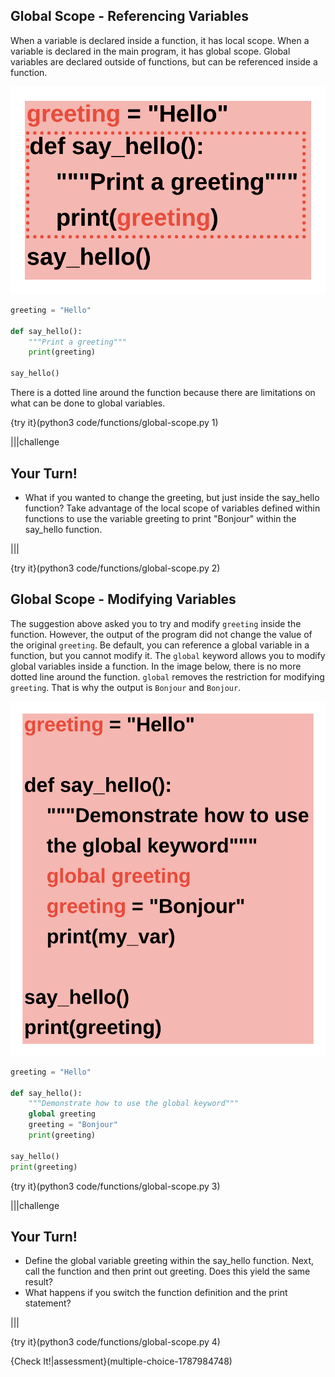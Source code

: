 ## Global Scope - Referencing Variables

When a variable is declared inside a function, it has local scope. When a variable is declared in the main program, it has global scope. Global variables are declared outside of functions, but can be referenced inside a function.

![Global Scope 1](.guides/images/global-scope1.png)

```python
greeting = "Hello"

def say_hello():
    """Print a greeting"""
    print(greeting)

say_hello()
```

There is a dotted line around the function because there are limitations on what can be done to global variables. 

{try it}(python3 code/functions/global-scope.py 1)

|||challenge
## Your Turn!
- What if you wanted to change the greeting, but just inside the say_hello function? Take advantage of the local scope of variables defined within functions to use the variable greeting to print "Bonjour" within the say_hello function.

|||

{try it}(python3 code/functions/global-scope.py 2)


## Global Scope - Modifying Variables

The suggestion above asked you to try and modify `greeting` inside the function. However, the output of the program did not change the value of the original `greeting`. Be default, you can reference a global variable in a function, but you cannot modify it. The `global` keyword allows you to modify global variables inside a function. In the image below, there is no more dotted line around the function. `global` removes the restriction for modifying `greeting`. That is why the output is `Bonjour` and `Bonjour`.

![Global Scope 2](.guides/images/global-scope2.png)

```python
greeting = "Hello"

def say_hello():
    """Demonstrate how to use the global keyword"""
    global greeting
    greeting = "Bonjour"
    print(greeting)

say_hello()
print(greeting)
```

{try it}(python3 code/functions/global-scope.py 3)

|||challenge
## Your Turn!
- Define the global variable greeting within the say_hello function. Next, call the function and then print out greeting. Does this yield the same result?
- What happens if you switch the function definition and the print statement?

|||

{try it}(python3 code/functions/global-scope.py 4)

{Check It!|assessment}(multiple-choice-1787984748)
